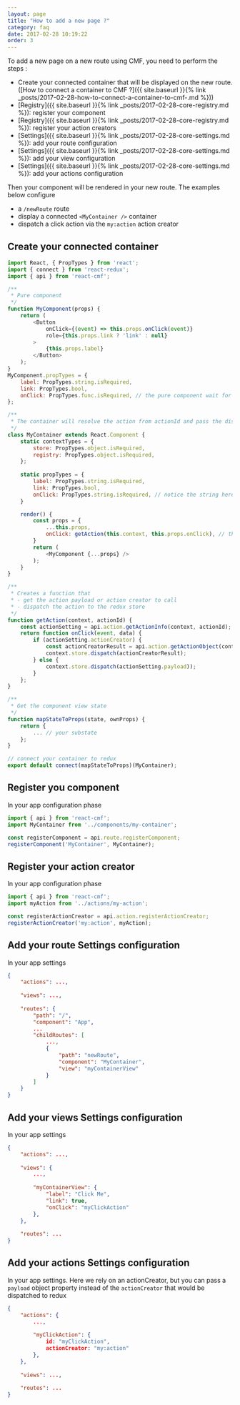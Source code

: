 ```yaml
---
layout: page
title: "How to add a new page ?"
category: faq
date: 2017-02-28 10:19:22
order: 3
---
```


To add a new page on a new route using CMF, you need to perform the steps : 
* Create your connected container that will be displayed on the new route. ([How to connect a container to CMF ?]({{ site.baseurl }}{% link _posts/2017-02-28-how-to-connect-a-container-to-cmf-.md %}))
* [Registry]({{ site.baseurl }}{% link _posts/2017-02-28-core-registry.md %}): register your component
* [Registry]({{ site.baseurl }}{% link _posts/2017-02-28-core-registry.md %}): register your action creators
* [Settings]({{ site.baseurl }}{% link _posts/2017-02-28-core-settings.md %}): add your route configuration
* [Settings]({{ site.baseurl }}{% link _posts/2017-02-28-core-settings.md %}): add your view configuration
* [Settings]({{ site.baseurl }}{% link _posts/2017-02-28-core-settings.md %}): add your actions configuration

Then your component will be rendered in your new route.
The examples below configure 
* a `/newRoute` route
* display a connected `<MyContainer />` container
* dispatch a click action via the `my:action` action creator 

## Create your connected container

```javascript
import React, { PropTypes } from 'react';
import { connect } from 'react-redux';
import { api } from 'react-cmf';

/**
 * Pure component
 */
function MyComponent(props) {
    return (
        <Button
            onClick={(event) => this.props.onClick(event)}
            role={this.props.link ? 'link' : null}
        >
            {this.props.label}
        </Button>
    );
}
MyComponent.propTypes = {
    label: PropTypes.string.isRequired,
    link: PropTypes.bool,
    onClick: PropTypes.func.isRequired, // the pure component wait for the dispatch action
};

/**
 * The container will resolve the action from actionId and pass the dispatcher to the pure component
 */
class MyContainer extends React.Component {
    static contextTypes = {
        store: PropTypes.object.isRequired,
        registry: PropTypes.object.isRequired,
    };
    
    static propTypes = {
        label: PropTypes.string.isRequired,
        link: PropTypes.bool,
        onClick: PropTypes.string.isRequired, // notice the string here, it's the action id that the container will resolve
    }

    render() {
        const props = {
            ...this.props,
            onClick: getAction(this.context, this.props.onClick), // the context is available, containing the registry
        }
        return (
            <MyComponent {...props} />
        );
    }
}

/**
 * Creates a function that
 * - get the action payload or action creator to call
 * - dispatch the action to the redux store
 */
function getAction(context, actionId) {
    const actionSetting = api.action.getActionInfo(context, actionId);
    return function onClick(event, data) {
        if (actionSetting.actionCreator) {
            const actionCreatorResult = api.action.getActionObject(context, actionSetting.id, event, data);
            context.store.dispatch(actionCreatorResult);
        } else {
            context.store.dispatch(actionSetting.payload));
        }
    };
}

/**
 * Get the component view state
 */
function mapStateToProps(state, ownProps) {
    return {
        ... // your substate
    };
}

// connect your container to redux
export default connect(mapStateToProps)(MyContainer);
```

## Register you component

In your app configuration phase
 
```javascript
import { api } from 'react-cmf';
import MyContainer from '../components/my-container';

const registerComponent = api.route.registerComponent;
registerComponent('MyContainer', MyContainer);
```

## Register your action creator

In your app configuration phase

```javascript
import { api } from 'react-cmf';
import myAction from '../actions/my-action';

const registerActionCreator = api.action.registerActionCreator;
registerActionCreator('my:action', myAction);
```

## Add your route Settings configuration

In your app settings

```json
{
    "actions": ...,
    
    "views": ...,
    
    "routes": {
        "path": "/",
        "component": "App",
        ...
        "childRoutes": [
            ...,
            {
                "path": "newRoute",
                "component": "MyContainer",
                "view": "myContainerView"
            }
        ]
    }
}
```

## Add your views Settings configuration

In your app settings

```json
{
    "actions": ...,
    
    "views": {
        ...,
        
        "myContainerView": {
            "label": "Click Me",
            "link": true,
            "onClick": "myClickAction"
        },
    },
    
    "routes": ...
}
```

## Add your actions Settings configuration

In your app settings. Here we rely on an actionCreator, but you can pass a `payload` object property instead of the `actionCreator` that would be dispatched to redux

```json
{
    "actions": {
        ...,
        
        "myClickAction": {
            id: "myClickAction",
            actionCreator: "my:action"
        },
    },
    
    "views": ...,
    
    "routes": ...
}
```
